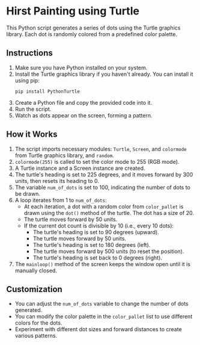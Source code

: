 # Hirst Painting using Turtle

This Python script generates a series of dots using the Turtle graphics library. Each dot is randomly colored from a predefined color palette.

## Instructions
1. Make sure you have Python installed on your system.
2. Install the Turtle graphics library if you haven't already. You can install it using pip:
   ```
   pip install PythonTurtle
   ```
3. Create a Python file and copy the provided code into it.
4. Run the script.
5. Watch as dots appear on the screen, forming a pattern.

## How it Works
1. The script imports necessary modules: `Turtle`, `Screen`, and `colormode` from Turtle graphics library, and `random`.
2. `colormode(255)` is called to set the color mode to 255 (RGB mode).
3. A Turtle instance and a Screen instance are created.
4. The turtle's heading is set to 225 degrees, and it moves forward by 300 units, then resets its heading to 0.
5. The variable `num_of_dots` is set to 100, indicating the number of dots to be drawn.
6. A loop iterates from 1 to `num_of_dots`:
   - At each iteration, a dot with a random color from `color_pallet` is drawn using the `dot()` method of the turtle. The dot has a size of 20.
   - The turtle moves forward by 50 units.
   - If the current dot count is divisible by 10 (i.e., every 10 dots):
     - The turtle's heading is set to 90 degrees (upward).
     - The turtle moves forward by 50 units.
     - The turtle's heading is set to 180 degrees (left).
     - The turtle moves forward by 500 units (to reset the position).
     - The turtle's heading is set back to 0 degrees (right).
7. The `mainloop()` method of the screen keeps the window open until it is manually closed.

## Customization
- You can adjust the `num_of_dots` variable to change the number of dots generated.
- You can modify the color palette in the `color_pallet` list to use different colors for the dots.
- Experiment with different dot sizes and forward distances to create various patterns.
